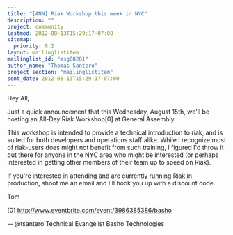 ```yaml
---
title: "[ANN] Riak Workshop this week in NYC"
description: ""
project: community
lastmod: 2012-08-13T15:29:17-07:00
sitemap:
  priority: 0.2
layout: mailinglistitem
mailinglist_id: "msg08281"
author_name: "Thomas Santero"
project_section: "mailinglistitem"
sent_date: 2012-08-13T15:29:17-07:00
---
```



Hey All,

Just a quick announcement that this Wednesday, August 15th, we'll be
hosting an All-Day Riak Workshop[0] at General Assembly.

This workshop is intended to provide a technical introduction to riak, and
is suited for both developers and operations staff alike. While I recognize
most of riak-users does might not benefit from such training, I figured I'd
throw it out there for anyone in the NYC area who might be interested (or
perhaps interested in getting other members of their team up to speed on
Riak).

If you're interested in attending and are currently running Riak in
production, shoot me an email and I'll hook you up with a discount code.

Tom

[0] http://www.eventbrite.com/event/3986385386/basho

-- 
@tsantero 
Technical Evangelist
Basho Technologies
